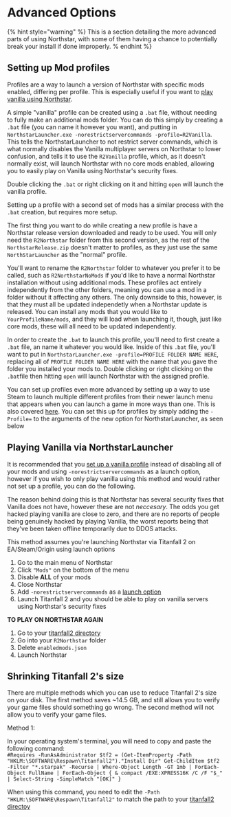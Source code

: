 # Advanced Options

{% hint style="warning" %}
This is a section detailing the more advanced parts of using Northstar, with some of them having a chance to potentially break your install if done improperly. 
% endhint %}

## Setting up Mod profiles <a href="#profiles" id="profiles"></a>

Profiles are a way to launch a version of Northstar with specific mods enabled, differing per profile. This is especially useful if you want to [play vanilla using Northstar](advanced.md#vanilla-on-northstar).

A simple "vanilla" profile can be created using a `.bat` file, without needing to fully make an additional mods folder. You can do this simply by creating a `.bat` file (you can name it however you want), and putting in `NorthstarLauncher.exe -norestrictservercommands -profile=R2Vanilla`. This tells the NorthstarLauncher to not restrict server commands, which is what normally disables the Vanilla multiplayer servers on Northstar to lower confusion, and tells it to use the `R2Vanilla` profile, which, as it doesn't normally exist, will launch Northstar with no core mods enabled, allowing you to easily play on Vanilla using Northstar's security fixes.

Double clicking the `.bat` or right clicking on it and hitting `open` will launch the vanilla profile.



Setting up a profile with a second set of mods has a similar process with the `.bat` creation, but requires more setup.

The first thing you want to do while creating a new profile is have a Northstar release version downloaded and ready to be used. You will only need the `R2Northstar` folder from this second version, as the rest of the `NorthstarRelease.zip` doesn't matter to profiles, as they just use the same `NorthStarLauncher` as the "normal" profile. 

You'll want to rename the `R2Northstar` folder to whatever you prefer it to be called, such as `R2NorthstarNoMods` if you'd like to have a normal Northstar installation without using additional mods. These profiles act entirely independently from the other folders, meaning you can use a mod in a folder without it affecting any others. The only downside to this, however, is that they must all be updated independetly when a Northstar update is released. You can install any mods that you would like to `YourProfileName/mods`, and they will load when launching it, though, just like core mods, these will all need to be updated independently. 

In order to create the `.bat` to launch this profile, you'll need to first create a `.bat` file, an name it whatever you would like. Inside of this `.bat` file, you'll want to put in `NorthstarLauncher.exe -profile=PROFILE FOLDER NAME HERE`, replacing all of `PROFILE FOLDER NAME HERE` with the name that you gave the folder you installed your mods to. Double clicking or right clicking on the `.bat`file then hitting `open` will launch Northstar with the assigned profile.

You can set up profiles even more advanced by setting up a way to use Steam to launch multiple different profiles from their newer launch menu that appears when you can launch a game in more ways than one. This is also covered [here](installing-northstar/basic-setup.mdbasic-setup#adding-alternate-launch-option-for-steam). You can set this up for profiles by simply adding the `-Profile=` to the arguments of the new option for NorthstarLauncher, as seen below

## Playing Vanilla via NorthstarLauncher <a href="#vanilla-on-northstar" id="vanilla-on-northstar"></a>

It is recommended that you [set up a vanilla profile](advanced.md#profiles) instead of disabling all of your mods and using `-norestrictservercommands` as a launch option, however if you wish to only play vanilla using this method and would rather not set up a profile, you can do the following.

The reason behind doing this is that Northstar has several security fixes that Vanilla does not have, however these are not *neccesary*. The odds you get hacked playing vanilla are close to zero, and there are no reports of people being genuinely hacked by playing Vanilla, the worst reports being that they've been taken offline temporarily due to DDOS attacks.

This method assumes you're launching Northstar via Titanfall 2 on EA/Steam/Origin using launch options

1. Go to the main menu of Northstar 
2. Click `"Mods"` on the bottom of the menu
3. Disable **ALL** of your mods
4. Close Northstar
5. Add `-norestrictservercommands` as a [launch option](installing-northstar/troubleshooting.md#launch-opts)
6. Launch Titanfall 2 and you should be able to play on vanilla servers using Northstar's security fixes

**TO PLAY ON NORTHSTAR AGAIN**

1. Go to your [titanfall2 directory](installing-northstar/troubleshooting.md#game-location)
2. Go into your `R2Northstar` folder
3. Delete `enabledmods.json`
4. Launch Northstar

## Shrinking Titanfall 2's size

There are multiple methods which you can use to reduce Titanfall 2's size on your disk. The first method saves ~14.5 GB, and still allows you to verify your game files should something go wrong. The second method will not allow you to verify your game files.

Method 1:

In your operating system's terminal, you will need to copy and paste the following command:\
`#Requires -RunAsAdministrator
$tf2 = (Get-ItemProperty -Path "HKLM:\SOFTWARE\Respawn\Titanfall2")."Install Dir"
Get-ChildItem $tf2 -Filter "*.starpak" -Recurse |
    Where-Object Length -GT 1mb |
    ForEach-Object FullName |
    ForEach-Object { & compact /EXE:XPRESS16K /C /F "$_" | Select-String -SimpleMatch "[OK]" }`

When using this command, you need to edit the `-Path "HKLM:\SOFTWARE\Respawn\Titanfall2"` to match the path to your [titanfall2 directoy](installing-northstar/troubleshooting.md#game-location)
